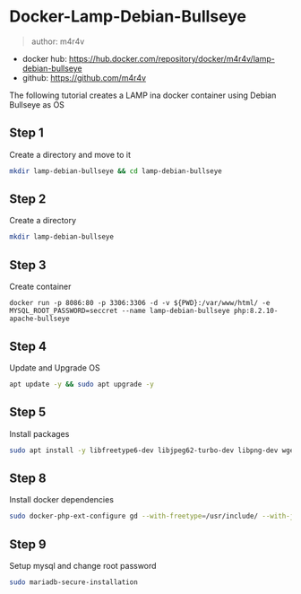 # Docker-Lamp-Debian-Bullseye

> author: m4r4v

- docker hub: https://hub.docker.com/repository/docker/m4r4v/lamp-debian-bullseye
- github: https://github.com/m4r4v

The following tutorial creates a LAMP ina docker container using Debian Bullseye as OS

## Step 1

Create a directory and move to it

```bash
mkdir lamp-debian-bullseye && cd lamp-debian-bullseye
```

## Step 2

Create a directory

```bash
mkdir lamp-debian-bullseye
```

## Step 3

Create container

```shell
docker run -p 8086:80 -p 3306:3306 -d -v ${PWD}:/var/www/html/ -e MYSQL_ROOT_PASSWORD=seccret --name lamp-debian-bullseye php:8.2.10-apache-bullseye
```

## Step 4

Update and Upgrade OS

```bash
apt update -y && sudo apt upgrade -y
```

## Step 5

Install packages

```bash
sudo apt install -y libfreetype6-dev libjpeg62-turbo-dev libpng-dev wget dirmngr software-properties-common apt-transport-https curl lsb-release ca-certificates mariadb-server vim
```


## Step 8

Install docker dependencies

```bash
sudo docker-php-ext-configure gd --with-freetype=/usr/include/ --with-jpeg=/usr/include/ && docker-php-ext-install gd mysqli pdo pdo_mysql
```


## Step 9

Setup mysql and change root password

```bash
sudo mariadb-secure-installation
```


